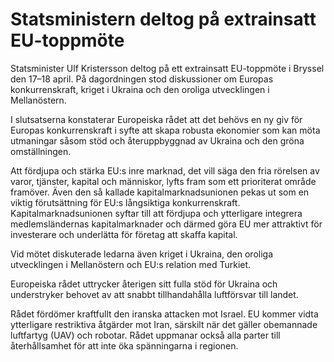 # Statsministern deltog på extrainsatt EU-toppmöte

Statsminister Ulf Kristersson deltog på ett extrainsatt EU-toppmöte i Bryssel den 17–18 april. På dagordningen stod diskussioner om Europas konkurrenskraft, kriget i Ukraina och den oroliga utvecklingen i Mellanöstern.

I slutsatserna konstaterar Europeiska rådet att det behövs en ny giv för Europas konkurrenskraft i syfte att skapa robusta ekonomier som kan möta utmaningar såsom stöd och återuppbyggnad av Ukraina och den gröna omställningen.

Att fördjupa och stärka EU:s inre marknad, det vill säga den fria rörelsen av varor, tjänster, kapital och människor, lyfts fram som ett prioriterat område framöver. Även den så kallade kapitalmarknadsunionen pekas ut som en viktig förutsättning för EU:s långsiktiga konkurrenskraft. Kapitalmarknadsunionen syftar till att fördjupa och ytterligare integrera medlemsländernas kapitalmarknader och därmed göra EU mer attraktivt för investerare och underlätta för företag att skaffa kapital.

Vid mötet diskuterade ledarna även kriget i Ukraina, den oroliga utvecklingen i Mellanöstern och EU:s relation med Turkiet.

Europeiska rådet uttrycker återigen sitt fulla stöd för Ukraina och understryker behovet av att snabbt tillhandahålla luftförsvar till landet.

Rådet fördömer kraftfullt den iranska attacken mot Israel. EU kommer vidta ytterligare restriktiva åtgärder mot Iran, särskilt när det gäller obemannade luftfartyg (UAV) och robotar. Rådet uppmanar också alla parter till återhållsamhet för att inte öka spänningarna i regionen.
